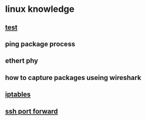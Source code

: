 # linux knowledge

## [test](LinuxQuestion.md)

## ping package process

## ethert phy

## how to capture packages useing wireshark

## [iptables](iptables.md)

## [ssh port forward](ssh_port_forward.md)
